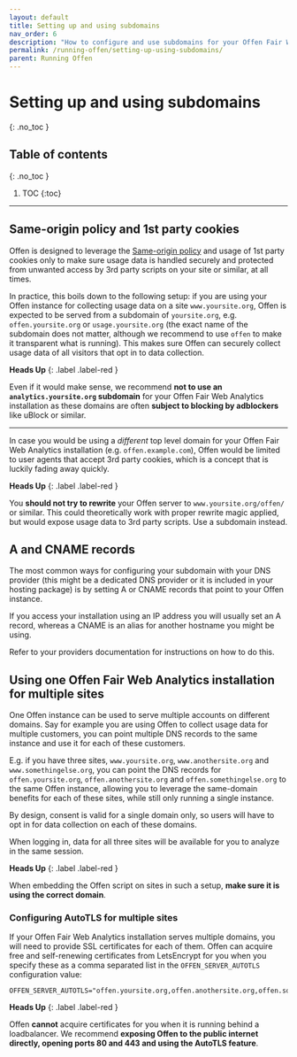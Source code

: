 ```yaml
---
layout: default
title: Setting up and using subdomains
nav_order: 6
description: "How to configure and use subdomains for your Offen Fair Web Analytics installation"
permalink: /running-offen/setting-up-using-subdomains/
parent: Running Offen
---
```


<!--
Copyright 2020 - Offen Authors <hioffen@posteo.de>
SPDX-License-Identifier: Apache-2.0
-->

# Setting up and using subdomains
{: .no_toc }

## Table of contents
{: .no_toc }

1. TOC
{:toc}

---

## Same-origin policy and 1st party cookies

Offen is designed to leverage the [Same-origin policy][sop] and usage of 1st party cookies only to make sure usage data is handled securely and protected from unwanted access by 3rd party scripts on your site or similar, at all times.

In practice, this boils down to the following setup: if you are using your Offen instance for collecting usage data on a site `www.yoursite.org`, Offen is expected to be served from a subdomain of `yoursite.org`, e.g. `offen.yoursite.org` or `usage.yoursite.org` (the exact name of the subdomain does not matter, although we recommend to use `offen` to make it transparent what is running). This makes sure Offen can securely collect usage data of all visitors that opt in to data collection.

__Heads Up__
{: .label .label-red }

Even if it would make sense, we recommend **not to use an `analytics.yoursite.org` subdomain** for your Offen Fair Web Analytics installation as these domains are often **subject to blocking by adblockers** like uBlock or similar.

---

In case you would be using a _different_ top level domain for your Offen Fair Web Analytics installation (e.g. `offen.example.com`), Offen would be limited to user agents that accept 3rd party cookies, which is a concept that is luckily fading away quickly.

__Heads Up__
{: .label .label-red }

You __should not try to rewrite__ your Offen server to `www.yoursite.org/offen/` or similar. This could theoretically work with proper rewrite magic applied, but would expose usage data to 3rd party scripts. Use a subdomain instead.

[sop]: https://developer.mozilla.org/en-US/docs/Web/Security/Same-origin_policy

## A and CNAME records

The most common ways for configuring your subdomain with your DNS provider (this might be a dedicated DNS provider or it is included in your hosting package) is by setting A or CNAME records that point to your Offen instance.

If you access your installation using an IP address you will usually set an A record, whereas a CNAME is an alias for another hostname you might be using.

Refer to your providers documentation for instructions on how to do this.

## Using one Offen Fair Web Analytics installation for multiple sites

One Offen instance can be used to serve multiple accounts on different domains. Say for example you are using Offen to collect usage data for multiple customers, you can point multiple DNS records to the same instance and use it for each of these customers.

E.g. if you have three sites, `www.yoursite.org`, `www.anothersite.org` and `www.somethingelse.org`, you can point the DNS records for `offen.yoursite.org`, `offen.anothersite.org` and `offen.somethingelse.org` to the same Offen instance, allowing you to leverage the same-domain benefits for each of these sites, while still only running a single instance.

By design, consent is valid for a single domain only, so users will have to opt in for data collection on each of these domains.

When logging in, data  for all three sites will be available for you to analyze in the same session.

__Heads Up__
{: .label .label-red }

When embedding the Offen script on sites in such a setup, __make sure it is using the correct domain__.

### Configuring AutoTLS for multiple sites

If your Offen Fair Web Analytics installation serves multiple domains, you will need to provide SSL certificates for each of them. Offen can acquire free and self-renewing certificates from LetsEncrypt for you when you specify these as a comma separated list in the `OFFEN_SERVER_AUTOTLS` configuration value:

```
OFFEN_SERVER_AUTOTLS="offen.yoursite.org,offen.anothersite.org,offen.somethingelse.org"
```

__Heads Up__
{: .label .label-red }

Offen __cannot__ acquire certificates for you when it is running behind a loadbalancer. We recommend __exposing Offen to the public internet directly, opening ports 80 and 443 and using the AutoTLS feature__.
